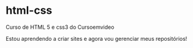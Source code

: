 # html-css
 Curso de HTML 5 e css3 do Cursoemvideo

Estou aprendendo a criar sites e agora vou gerenciar meus repositórios!